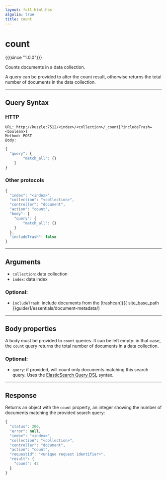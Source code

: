 ```yaml
---
layout: full.html.hbs
algolia: true
title: count
---
```


# count

{{{since "1.0.0"}}}

Counts documents in a data collection.

A query can be provided to alter the count result, otherwise returns the total number of documents in the data collection.

---

## Query Syntax

### HTTP

```http
URL: http://kuzzle:7512/<index>/<collection>/_count[?includeTrash=<boolean>]
Method: POST  
Body:
```

```js
{
  "query": {
        "match_all": {}
    }
}
```

### Other protocols

```js
{
  "index": "<index>",
  "collection": "<collection>",
  "controller": "document",
  "action": "count",
  "body": {
    "query": {
        "match_all": {}
    }
  },
  "includeTrash": false
}
```

---

## Arguments

* `collection`: data collection
* `index`: data index

### Optional:

* `includeTrash`: include documents from the [trashcan]({{ site_base_path }}guide/1/essentials/document-metadata/)

---

## Body properties

A body must be provided to `count` queries. It can be left empty: in that case, the `count` query returns the total number of documents in a data collection.

### Optional:

* `query`: if provided, will count only documents matching this search query. Uses the [ElasticSearch Query DSL](https://www.elastic.co/guide/en/elasticsearch/reference/5.6/query-dsl.html) syntax.

---

## Response

Returns an object with the `count` property, an integer showing the number of documents matching the provided search query:

```js
{
  "status": 200,
  "error": null,
  "index": "<index>",
  "collection": "<collection>",
  "controller": "document",
  "action": "count",
  "requestId": "<unique request identifier>",
  "result": {
    "count": 42
  }
}
```
